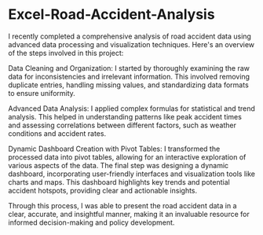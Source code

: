 # Excel-Road-Accident-Analysis
I recently completed a comprehensive analysis of road accident data using advanced data processing and visualization techniques. Here's an overview of the steps involved in this project:

Data Cleaning and Organization: I started by thoroughly examining the raw data for inconsistencies and irrelevant information. This involved removing duplicate entries, handling missing values, and standardizing data formats to ensure uniformity.

Advanced Data Analysis: I applied complex formulas for statistical and trend analysis. This helped in understanding patterns like peak accident times and assessing correlations between different factors, such as weather conditions and accident rates.

Dynamic Dashboard Creation with Pivot Tables: I transformed the processed data into pivot tables, allowing for an interactive exploration of various aspects of the data. The final step was designing a dynamic dashboard, incorporating user-friendly interfaces and visualization tools like charts and maps. This dashboard highlights key trends and potential accident hotspots, providing clear and actionable insights.

Through this process, I was able to present the road accident data in a clear, accurate, and insightful manner, making it an invaluable resource for informed decision-making and policy development.
